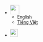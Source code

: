 * <img src="https://raw.githubusercontent.com/FortAwesome/Font-Awesome/6.x/svgs/solid/language.svg" width="30" height="30">

  * [English](en/)
  * [Tiếng Việt](vi/)

* <a href="https://github.com/ChipstackLTD/Zerobase" target="_blank"><img src="https://raw.githubusercontent.com/FortAwesome/Font-Awesome/6.x/svgs/brands/github.svg" width="25" height="25"></a>
